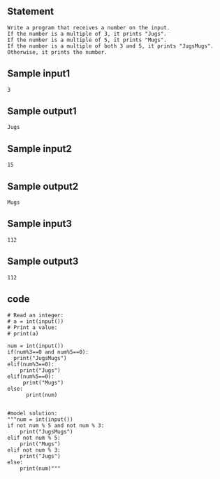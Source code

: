 ## Statement
```
Write a program that receives a number on the input.
If the number is a multiple of 3, it prints "Jugs". 
If the number is a multiple of 5, it prints "Mugs".
If the number is a multiple of both 3 and 5, it prints "JugsMugs".
Otherwise, it prints the number.
```
## Sample input1
```
3 
```
## Sample output1
```
Jugs
```
## Sample input2
```
15
```
## Sample output2
```
Mugs
```
## Sample input3
```
112
```
## Sample output3
```
112
```
## code
```
# Read an integer:
# a = int(input())
# Print a value:
# print(a)

num = int(input())
if(num%3==0 and num%5==0):
  print("JugsMugs")
elif(num%3==0):
    print("Jugs")
elif(num%5==0):
     print("Mugs")
else:
      print(num)


#model solution:      
"""num = int(input())
if not num % 5 and not num % 3:
    print("JugsMugs")
elif not num % 5:
    print("Mugs")
elif not num % 3:
    print("Jugs")
else:
    print(num)"""


```
